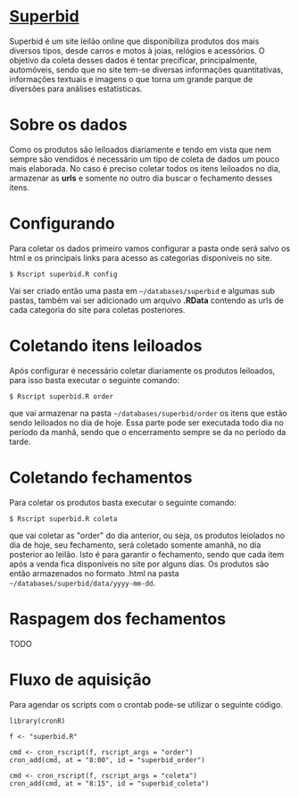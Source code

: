 # [Superbid](https://www.superbid.net/)


Superbid é um site leilão online que disponibiliza produtos dos mais diversos
tipos, desde carros e motos à joias, relógios e acessórios. O objetivo da coleta
desses dados é tentar precificar, principalmente, automóveis, sendo que no site
tem-se diversas informações quantitativas, informações textuais e imagens o que
torna um grande parque de diversões para análises estatísticas.

# Sobre os dados

Como os produtos são leiloados diariamente e tendo em vista que nem sempre são
vendidos é necessário um tipo de coleta de dados um pouco mais elaborada. No
caso é preciso coletar todos os itens leiloados no dia, armazenar as **urls** e
somente no outro dia buscar o fechamento desses itens.

# Configurando

Para coletar os dados primeiro vamos configurar a pasta onde será salvo os html
e os principais links para acesso as categorias disponiveis no site.

`$ Rscript superbid.R config`

Vai ser criado então uma pasta em `~/databases/superbid` e algumas sub pastas,
também vai ser adicionado um arquivo **.RData** contendo as urls de cada
categoria do site para coletas posteriores.

# Coletando itens leiloados

Após configurar é necessário coletar diariamente os produtos leiloados, para
isso basta executar o seguinte comando:

`$ Rscript superbid.R order`

que vai armazenar na pasta `~/databases/superbid/order` os itens que estão sendo
leiloados no dia de hoje. Essa parte pode ser executada todo dia no período da
manhã, sendo que o encerramento sempre se da no período da tarde.

# Coletando fechamentos

Para coletar os produtos basta executar o seguinte comando: 

`$ Rscript superbid.R coleta`

que vai coletar as "order" do dia anterior, ou seja, os produtos leiolados no
dia de hoje, seu fechamento, será coletado somente amanhã, no dia posterior ao
leilão. Isto é para garantir o fechamento, sendo que cada item após a venda fica
disponíveis no site por alguns dias. Os produtos são então armazenados no
formato .html na pasta `~/databases/superbid/data/yyyy-mm-dd`.


# Raspagem dos fechamentos

TODO



# Fluxo de aquisição

Para agendar os scripts com o crontab pode-se utilizar o seguinte código.

```{r}
library(cronR)

f <- "superbid.R"

cmd <- cron_rscript(f, rscript_args = "order")
cron_add(cmd, at = "8:00", id = "superbid_order")

cmd <- cron_rscript(f, rscript_args = "coleta")
cron_add(cmd, at = "8:15", id = "superbid_coleta")
```
